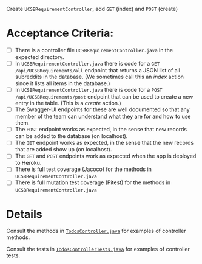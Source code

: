 Create `UCSBRequirementController`, add `GET` (index) and `POST` (create)

# Acceptance Criteria:

- [ ] There is a controller file `UCSBRequirementController.java`
      in the expected directory.
- [ ] In `UCSBRequirementController.java` there is 
      code for a `GET /api/UCSBRequirements/all` endpoint 
      that returns a JSON list of all subreddits in the database.
      (We sometimes call this an *index* action since it lists all
      items in the database.)
- [ ] In `UCSBRequirementController.java` there is 
      code for a `POST /api/UCSBRequirements/post` endpoint
      that can be used to create a new entry in the table. (This
      is a *create* action.)
- [ ] The Swagger-UI endpoints for these are well documented so that
      any member of the team can understand what they are for and
      how to use them.
- [ ] The `POST` endpoint works as expected, in the sense that new
      records can be added to the database (on localhost).
- [ ] The `GET` endpoint works as expected, in the sense that the new
      records that are added show up (on localhost).
- [ ] The `GET` and `POST` endpoints work as expected when the 
      app is deployed to Heroku.
- [ ] There is full test coverage (Jacoco) for the methods in 
      `UCSBRequirementController.java`
- [ ] There is full mutation test coverage (Pitest) for the methods in
      `UCSBRequirementController.java`

# Details

Consult the methods in [`TodosController.java`](https://github.com/ucsb-cs156-w22/demo-spring-react-example-v2/blob/main/src/main/java/edu/ucsb/cs156/example/controllers/TodosController.java) for examples 
of controller methods.

Consult the tests in [`TodosControllerTests.java`](https://github.com/ucsb-cs156-w22/demo-spring-react-example-v2/blob/main/src/test/java/edu/ucsb/cs156/example/controllers/TodosControllerTests.java) for examples
of controller tests.

